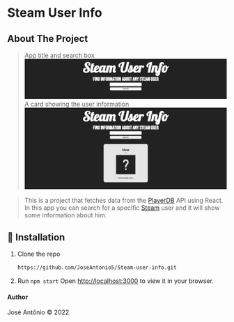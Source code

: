 #  Steam User Info

##  About The Project
> App title and search box
![](public/imgs/img1.png)
> A card showing the user information
![](public/imgs/img2.png)

> This is a project that fetches data from the [PlayerDB](https://playerdb.co/) API using React. In this app you can search for a specific [Steam](https://store.steampowered.com/) user and it will show some information about him.

##  🚀 Installation
1. Clone the repo
   ```sh
   https://github.com/JoseAntonio5/Steam-user-info.git
   ```
2. Run `npm start`
Open [http://localhost:3000](http://localhost:3000) to view it in your browser.

####  Author
José Antônio ©️ 2022
